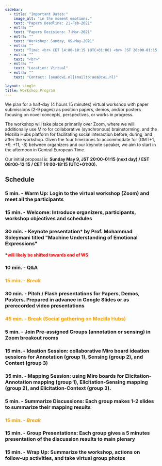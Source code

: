 ```yaml
---
sidebar:
  - title: "Important Dates:"
    image_alt: "in the moment emotions."
    text: "Papers Deadline: 21-Feb-2021"
  - extra: ""
    text: "Papers Decisions: 7-Mar-2021"
  - extra: ""
    text: "Workshop: Sunday, 09-May-2021"
  - extra: ""
    text: "Time: <br> CET 14:00-18:15 (UTC+01:00) <br> JST 20:00-01:15 (next day) <br> EST 08:00-12:15"
  - extra: ""
    text: "<br>"
  - extra: ""
    text: "Location: Virtual"
  - extra: ""
    text: "Contact: [aea@cwi.nl](mailto:aea@cwi.nl)"

layout: single
title: Workshop Program
---
```


We plan for a half-day (4 hours 15 minutes) virtual workshop with paper submissions (2-9 pages) as position papers, demos, and/or posters focusing on novel concepts, perspectives, or works in progress.

The workshop will take place primarily over Zoom, where we will additionally use Miro for collaborative (synchronous) brainstorming, and the Mozilla Hubs platform for facilitating social interaction before, during, and after the workshop. Given the four timezones to accommodate for (GMT+1, +9, +11, -8) between organizers and our keynote speaker, we aim to start in the afternoon in Central European Time.

Our initial proposal is: **Sunday May 9, JST 20:00-01:15 (next day) / EST 08:00-12:15 / CET 14:00-18:15 (UTC+01:00).**

## Schedule

### 5 min. - Warm Up:  Login to the virtual workshop (Zoom) and meet all the participants

### 15 min. - Welcome: Introduce organizers, participants, workshop objectives and schedules

### 30 min. - Keynote presentation* by Prof. Mohammad Soleymani titled "Machine Understanding of Emotional Expressions"
#### *<span style="color:red">will likely be shifted towards end of WS</span>

### 10 min. - Q&A

### <span style="color:orange"> 15 min. - ***Break*** </span>

### 30 min. - Pitch / Flash presentations for Papers, Demos, Posters. Prepared in advance in Google Slides or as prerecorded video presentations

### <span style="color:orange"> 45 min. - Break (Social gathering on Mozilla Hubs) </span>

### 5 min. - Join Pre-assigned Groups (annotation or sensing) in Zoom breakout rooms

### 15 min. - Ideation Session: collaborative Miro board ideation sessions for Annotation (group 1), Sensing (group 2), and Context (group 3)

### 35 min. - Mapping Session: using Miro boards for Elicitation-Annotation mapping (group 1), Elicitation-Sensing mapping (group 2), and Elicitation-Context (group 3).

### 5 min. - Summarize Discussions: Each group makes 1-2 slides to summarize their mapping results

### <span style="color:orange"> 15 min. - ***Break*** </span>

### 15 min. - Group Presentations: Each group gives a 5 minutes presentation of the discussion results to main plenary

### 15 min. - Wrap Up: Summarize the workshop, actions on follow-up activities, and take virtual group photos



<!-- ## Workshop Papers, Demos & Posters -->

<!-- TBA	 -->
<!-- Name (affil) - [pdf](https://){: .poster} -->
